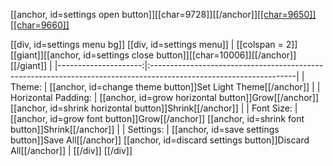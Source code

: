 [[anchor, id=settings open button]][[char=9728]][[/anchor]][[[char=9650]]](#top)[[[char=9660]]](#bottom)

[[div, id=settings menu bg]]
    [[div, id=settings menu]]
| [[colspan = 2]] [[giant]][[anchor, id=settings close button]][[char=10006]][[/anchor]][[/giant]]                                         |
|---------------------:|:------------------------------------------------------------------------------------------------------------------|
|               Theme: | [[anchor, id=change theme button]]Set Light Theme[[/anchor]]                                                      |
|  Horizontal Padding: | [[anchor, id=grow horizontal button]]Grow[[/anchor]] [[anchor, id=shrink horizontal button]]Shrink[[/anchor]]     |
|           Font Size: | [[anchor, id=grow font button]]Grow[[/anchor]] [[anchor, id=shrink font button]]Shrink[[/anchor]]                 |
|            Settings: | [[anchor, id=save settings button]]Save All[[/anchor]] [[anchor, id=discard settings button]]Discard All[[/anchor]]  |
    [[/div]]
[[/div]]